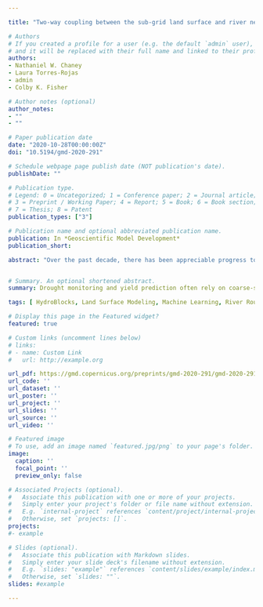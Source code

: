 ```yaml
---

title: "Two-way coupling between the sub-grid land surface and river networks in Earth system models"

# Authors
# If you created a profile for a user (e.g. the default `admin` user), write the username (folder name) here 
# and it will be replaced with their full name and linked to their profile.
authors:
- Nathaniel W. Chaney
- Laura Torres-Rojas
- admin
- Colby K. Fisher

# Author notes (optional)
author_notes:
- ""
- ""

# Paper publication date
date: "2020-10-28T00:00:00Z"
doi: "10.5194/gmd-2020-291"

# Schedule webpage page publish date (NOT publication's date).
publishDate: ""

# Publication type.
# Legend: 0 = Uncategorized; 1 = Conference paper; 2 = Journal article;
# 3 = Preprint / Working Paper; 4 = Report; 5 = Book; 6 = Book section;
# 7 = Thesis; 8 = Patent
publication_types: ["3"]

# Publication name and optional abbreviated publication name.
publication: In *Geoscientific Model Development*
publication_short:  

abstract: "Over the past decade, there has been appreciable progress towards modeling the water, energy, and carbon cycles at field-scales (10–100 m) over continental to global extents. One such approach, named HydroBlocks, accomplishes this task while maintaining computational efficiency via sub-grid tiles, or Hydrologic Response Units (HRUs), learned via a hierarchical clustering approach from available global high-resolution environmental data. However, until now, there has yet to be a macroscale river routing approach that is able to leverage HydroBlocks' approach to sub-grid heterogeneity, thus limiting the added value of field-scale land surface modeling in Earth System Models (e.g., riparian zone dynamics, irrigation from surface water, and interactive floodplains). This paper introduces a novel dynamic river routing scheme in HydroBlocks that is intertwined with the modeled field-scale land surface heterogeneity. The primary features of the routing scheme include: 1) the fine-scale river network of each macroscale grid cell's is derived from very high resolution ($<$ 100 m) DEMs; 2) the inlet/outlet reaches of each macroscale grid cell are linked to assemble the continental river networks; 3) the river dynamics are solved at a reach-level via the Kinematic wave assumption of the Saint-Venant equations; 4) a two-way coupling is established between each sub-grid tile and the river network. To implement and test the novel approach, a 1.0-degree bounding box surrounding the Atmospheric Radiation and Measurement (ARM) Southern Great Plains (SGP) site in Northern Oklahoma (United States) is used. The results show: 1) the implementation of the two-way coupling between the land surface and the river network leads to appreciable differences in the simulated spatial heterogeneity of the surface energy balance; 2) a limited number of tiles (~300 per 0.25-degree cell) are required to approximate the fully distributed simulation adequately; 3) the surface energy balance partitioning is sensitive to the river routing model parameters. The resulting routing scheme provides an effective and efficient path forward to enable a two-way coupling between the high-resolution river networks and existing tiling schemes within Earth system models."


# Summary. An optional shortened abstract.
summary: Drought monitoring and yield prediction often rely on coarse-scale hydroclimate data or (infrequent) vegetation indexes that do not always indicate the conditions farmers face in the field. Consequently, decision-making based on these indices can often be disconnected from the farmer reality. Our study focuses on smallholder farming systems in data-sparse developing countries, and it shows how field-scale soil moisture can leverage and improve crop yield prediction and drought impact assessment. 

tags: [ HydroBlocks, Land Surface Modeling, Machine Learning, River Routing]

# Display this page in the Featured widget?
featured: true

# Custom links (uncomment lines below)
# links:
# - name: Custom Link
#   url: http://example.org

url_pdf: https://gmd.copernicus.org/preprints/gmd-2020-291/gmd-2020-291.pdf
url_code: ''
url_dataset: ''
url_poster: ''
url_project: ''
url_slides: ''
url_source: ''
url_video: ''

# Featured image
# To use, add an image named `featured.jpg/png` to your page's folder. 
image:
  caption: ''
  focal_point: ''
  preview_only: false

# Associated Projects (optional).
#   Associate this publication with one or more of your projects.
#   Simply enter your project's folder or file name without extension.
#   E.g. `internal-project` references `content/project/internal-project/index.md`.
#   Otherwise, set `projects: []`.
projects: 
#- example

# Slides (optional).
#   Associate this publication with Markdown slides.
#   Simply enter your slide deck's filename without extension.
#   E.g. `slides: "example"` references `content/slides/example/index.md`.
#   Otherwise, set `slides: ""`.
slides: #example

---
```



